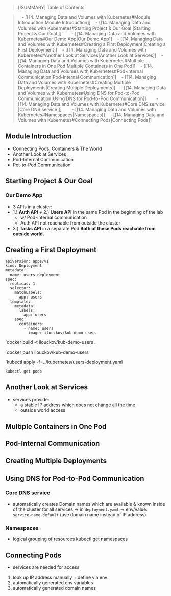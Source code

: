 >[!SUMMARY] Table of Contents

>    - [[14. Managing Data and Volumes with Kubernetes#Module Introduction|Module Introduction]]
>    - [[14. Managing Data and Volumes with Kubernetes#Starting Project & Our Goal |Starting Project & Our Goal ]]
>        - [[14. Managing Data and Volumes with Kubernetes#Our Demo App|Our Demo App]]
>    - [[14. Managing Data and Volumes with Kubernetes#Creating a First Deployment|Creating a First Deployment]]
>    - [[14. Managing Data and Volumes with Kubernetes#Another Look at Services|Another Look at Services]]
>    - [[14. Managing Data and Volumes with Kubernetes#Multiple Containers in One Pod|Multiple Containers in One Pod]]
>    - [[14. Managing Data and Volumes with Kubernetes#Pod-Internal Communication|Pod-Internal Communication]]
>    - [[14. Managing Data and Volumes with Kubernetes#Creating Multiple Deployments|Creating Multiple Deployments]]
>    - [[14. Managing Data and Volumes with Kubernetes#Using DNS for Pod-to-Pod Communication|Using DNS for Pod-to-Pod Communication]]
>        - [[14. Managing Data and Volumes with Kubernetes#Core DNS service |Core DNS service ]]
>        - [[14. Managing Data and Volumes with Kubernetes#Namespaces|Namespaces]]
>    - [[14. Managing Data and Volumes with Kubernetes#Connecting Pods|Connecting Pods]]
## Module Introduction
- Connecting Pods, Containers & The World
- Another Look at Services 
- Pod-Internal Communication
- Pot-to-Pod Communication

## Starting Project & Our Goal 
### Our Demo App
- 3 APIs in a cluster:
- 1.) **Auth API** + 2.) **Users API** in the same Pod in the beginning of the lab 
	- w/ Pod-internal communication
	- Auth API not reachable from outside the cluster
- 3.) **Tasks API** in a separate Pod
**Both of these Pods reachable from outside world.**

## Creating a First Deployment

```
apiVersion: apps/v1
kind: Deployment
metadata:
  name: users-deployment
spec:
  replicas: 1
  selector:
    matchLabels:
      app: users
  template:
    metadata:
      labels:
        app: users
    spec:
      containers:
        - name: users
          image: ilouckov/kub-demo-users
```

`docker build -t ilouckov/kub-demo-users .

`docker push ilouckov/kub-demo-users

`kubectl apply -f=../kubernetes/users-deployment.yaml
 
 `kubectl get pods`
 
## Another Look at Services
- services provide:
	- a stable IP address which does not change all the time
	- outside world access

## Multiple Containers in One Pod
## Pod-Internal Communication
## Creating Multiple Deployments
## Using DNS for Pod-to-Pod Communication
### Core DNS service 
- automatically creates Domain names which are available & known inside of the cluster for all services
-> in `deployment.yaml` => env/value: `service-name.default` (use domain name instead of IP address)
### Namespaces
- logical grouping of resources
kubectl get namespaces

## Connecting Pods
- services are needed for access
1. look up IP address manually + define via env 
2. automatically generated env variables 
3. automatically generated domain names

